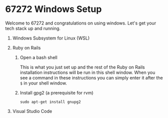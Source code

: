 # 67272 Windows Setup
Welcome to 67272 and congratulations on using windows. Let's get your tech
stack up and running.

1) Windows Subsystem for Linux (WSL)

2) Ruby on Rails
    1) Open a bash shell

        This is what you just set up and the rest of the Ruby on Rails
        installation instructions will be run in this shell window. When
        you see a command in these instructions you can simply enter it after
        the `$` in your shell window.

    2) Install gpg2 (a prerequisite for rvm)

        ```
        sudo apt-get install gnupg2
        ```

3) Visual Studio Code
